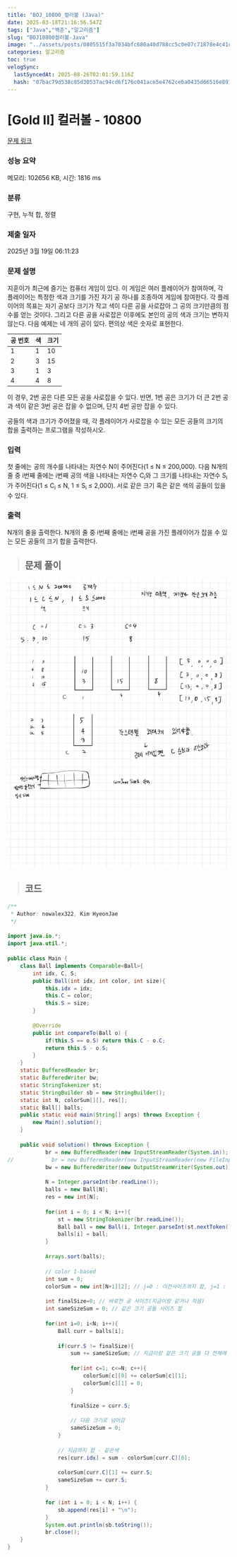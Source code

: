 ```yaml
---
title: "BOJ_10800_컬러볼 (Java)"
date: 2025-03-18T21:16:56.547Z
tags: ["Java","백준","알고리즘"]
slug: "BOJ10800컬러볼-Java"
image: "../assets/posts/0805515f3a7034bfc680a40d788cc5c0e07c71878e4c41c6e998932a8301f2cd.png"
categories: 알고리즘
toc: true
velogSync:
  lastSyncedAt: 2025-08-26T02:01:59.116Z
  hash: "07bac79d538c85d30537ac94cd6f176c041ace5e4762ce6a0435d66516e89195"
---
```


# [Gold II] 컬러볼 - 10800 

[문제 링크](https://www.acmicpc.net/problem/10800) 

### 성능 요약

메모리: 102656 KB, 시간: 1816 ms

### 분류

구현, 누적 합, 정렬

### 제출 일자

2025년 3월 19일 06:11:23

### 문제 설명

<p>지훈이가 최근에 즐기는 컴퓨터 게임이 있다. 이 게임은 여러 플레이어가 참여하며, 각 플레이어는 특정한 색과 크기를 가진 자기 공 하나를 조종하여 게임에 참여한다. 각 플레이어의 목표는 자기 공보다 크기가 작고 색이 다른 공을 사로잡아 그 공의 크기만큼의 점수를 얻는 것이다. 그리고 다른 공을 사로잡은 이후에도 본인의 공의 색과 크기는 변하지 않는다. 다음 예제는 네 개의 공이 있다. 편의상 색은 숫자로 표현한다.</p>

<table class="table table-bordered" style="width:30%">
	<thead>
		<tr>
			<th>공 번호</th>
			<th>색</th>
			<th>크기</th>
		</tr>
	</thead>
	<tbody>
		<tr>
			<td>1</td>
			<td>1</td>
			<td>10</td>
		</tr>
		<tr>
			<td>2</td>
			<td>3</td>
			<td>15</td>
		</tr>
		<tr>
			<td>3</td>
			<td>1</td>
			<td>3</td>
		</tr>
		<tr>
			<td>4</td>
			<td>4</td>
			<td>8</td>
		</tr>
	</tbody>
</table>

<p>이 경우, 2번 공은 다른 모든 공을 사로잡을 수 있다. 반면, 1번 공은 크기가 더 큰 2번 공과 색이 같은 3번 공은 잡을 수 없으며, 단지 4번 공만 잡을 수 있다. </p>

<p>공들의 색과 크기가 주어졌을 때, 각 플레이어가 사로잡을 수 있는 모든 공들의 크기의 합을 출력하는 프로그램을 작성하시오. </p>

### 입력 

 <p>첫 줄에는 공의 개수를 나타내는 자연수 N이 주어진다(1 ≤ N ≤ 200,000). 다음 N개의 줄 중 i번째 줄에는 i번째 공의 색을 나타내는 자연수 C<sub>i</sub>와 그 크기를 나타내는 자연수 S<sub>i</sub>가 주어진다(1 ≤ C<sub>i</sub> ≤ N, 1 ≤ S<sub>i</sub> ≤ 2,000). 서로 같은 크기 혹은 같은 색의 공들이 있을 수 있다.</p>

### 출력 

 <p>N개의 줄을 출력한다. N개의 줄 중 i번째 줄에는 i번째 공을 가진 플레이어가 잡을 수 있는 모든 공들의 크기 합을 출력한다.</p>

> ## 문제 풀이

![](/assets/posts/0805515f3a7034bfc680a40d788cc5c0e07c71878e4c41c6e998932a8301f2cd.png)

> ## 코드

```java
/**
 * Author: nowalex322, Kim HyeonJae
 */

import java.io.*;
import java.util.*;

public class Main {
    class Ball implements Comparable<Ball>{
        int idx, C, S;
        public Ball(int idx, int color, int size){
            this.idx = idx;
            this.C = color;
            this.S = size;
        }

        @Override
        public int compareTo(Ball o) {
            if(this.S == o.S) return this.C - o.C;
            return this.S - o.S;
        }
    }
    static BufferedReader br;
    static BufferedWriter bw;
    static StringTokenizer st;
    static StringBuilder sb = new StringBuilder();
    static int N, colorSum[][], res[];
    static Ball[] balls;
    public static void main(String[] args) throws Exception {
        new Main().solution();
    }

    public void solution() throws Exception {
            br = new BufferedReader(new InputStreamReader(System.in));
//            br = new BufferedReader(new InputStreamReader(new FileInputStream("src/main/java/BOJ_10800_컬러볼/input.txt")));
            bw = new BufferedWriter(new OutputStreamWriter(System.out));

            N = Integer.parseInt(br.readLine());
            balls = new Ball[N];
            res = new int[N];

            for(int i = 0; i < N; i++){
                st = new StringTokenizer(br.readLine());
                Ball ball = new Ball(i, Integer.parseInt(st.nextToken()), Integer.parseInt(st.nextToken()));
                balls[i] = ball;
            }

            Arrays.sort(balls);

            // color 1-based
            int sum = 0;
            colorSum = new int[N+1][2]; // j=0 : 이전사이즈까지 합, j=1 : 같은 사이즈 크기

            int finalSize=0; // 바로전 공 사이즈(지금이랑 같거나 작음)
            int sameSizeSum = 0; // 같은 크기 공들 사이즈 합

            for(int i=0; i<N; i++){
                Ball curr = balls[i];

                if(curr.S != finalSize){
                    sum += sameSizeSum; // 지금이랑 같은 크기 공들 다 전체에 더해줌(이제 다음 크기로 고려)

                    for(int c=1; c<=N; c++){
                        colorSum[c][0] += colorSum[c][1];
                        colorSum[c][1] = 0;
                    }

                    finalSize = curr.S;

                    // 다음 크기로 넘어감
                    sameSizeSum = 0;
                }

                // 지금까지 합 - 같은색
                res[curr.idx] = sum - colorSum[curr.C][0];

                colorSum[curr.C][1] += curr.S;
                sameSizeSum += curr.S;
            }

            for (int i = 0; i < N; i++) {
                sb.append(res[i] + "\n");
            }
            System.out.println(sb.toString());
            br.close();
    }
}
```